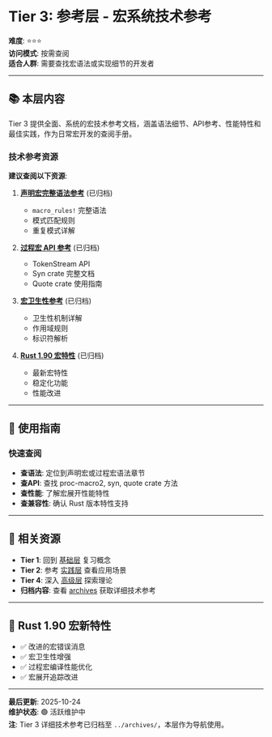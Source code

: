 # Tier 3: 参考层 - 宏系统技术参考

**难度**: ⭐⭐⭐  
**访问模式**: 按需查阅  
**适合人群**: 需要查找宏语法或实现细节的开发者

---

## 📚 本层内容

Tier 3 提供全面、系统的宏技术参考文档，涵盖语法细节、API参考、性能特性和最佳实践，作为日常宏开发的查阅手册。

### 技术参考资源

**建议查阅以下资源**:

1. **[声明宏完整语法参考](../archives/legacy_02_declarative/)** (已归档)
   - `macro_rules!` 完整语法
   - 模式匹配规则
   - 重复模式详解

2. **[过程宏 API 参考](../archives/legacy_03_procedural/)** (已归档)
   - TokenStream API
   - Syn crate 完整文档
   - Quote crate 使用指南

3. **[宏卫生性参考](../archives/legacy_01_theory/)** (已归档)
   - 卫生性机制详解
   - 作用域规则
   - 标识符解析

4. **[Rust 1.90 宏特性](../archives/legacy_06_rust_190_features/)** (已归档)
   - 最新宏特性
   - 稳定化功能
   - 性能改进

---

## 🎯 使用指南

### 快速查阅

- **查语法**: 定位到声明宏或过程宏语法章节
- **查API**: 查找 proc-macro2, syn, quote crate 方法
- **查性能**: 了解宏展开性能特性
- **查兼容性**: 确认 Rust 版本特性支持

---

## 🔗 相关资源

- **Tier 1**: 回到 [基础层](../tier_01_foundations/) 复习概念
- **Tier 2**: 参考 [实践层](../tier_02_guides/) 查看应用场景
- **Tier 4**: 深入 [高级层](../tier_04_advanced/) 探索理论
- **归档内容**: 查看 [archives](../archives/) 获取详细技术参考

---

## 🌟 Rust 1.90 宏新特性

- ✅ 改进的宏错误消息
- ✅ 宏卫生性增强
- ✅ 过程宏编译性能优化
- ✅ 宏展开追踪改进

---

**最后更新**: 2025-10-24  
**维护状态**: 🟢 活跃维护中  
**注**: Tier 3 详细技术参考已归档至 `../archives/`，本层作为导航使用。
